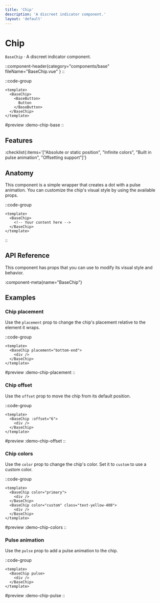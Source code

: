 ```yaml
---
title: 'Chip'
description: 'A discreet indicator component.'
layout: 'default'
---
```


# Chip

`BaseChip` · A discreet indicator component.

::component-header{category="components/base" fileName="BaseChip.vue" }
::

::code-group

```vue [Comp.vue]
<template>
  <BaseChip>
    <BaseButton>
      Button
    </BaseButton>
  </BaseChip>
</template>
```

#preview
:demo-chip-base
::

## Features

:checklist{:items='["Absolute or static position", "Infinite colors", "Built in pulse animation", "Offsetting support"]'}

## Anatomy
This component is a simple wrapper that creates a dot with a pulse animation. You can customize the chip's visual style by using the available props.

::code-group

```vue [Comp.vue]
<template>
  <BaseChip>
    <!-- Your content here -->
  </BaseChip>
</template>
```

::

## API Reference

This component has props that you can use to modify its visual style and behavior.

:component-meta{name="BaseChip"}

## Examples

### Chip placement

Use the `placement` prop to change the chip's placement relative to the element it wraps.

::code-group

```vue [Comp.vue]
<template>
  <BaseChip placement="bottom-end">
    <div />
  </BaseChip>
</template>
```

#preview
:demo-chip-placement
::

### Chip offset

Use the `offset` prop to move the chip from its default position.

::code-group

```vue [Comp.vue]
<template>
  <BaseChip :offset="6">
    <div />
  </BaseChip>
</template>
```

#preview
:demo-chip-offset
::

### Chip colors

Use the `color` prop to change the chip's color. Set it to `custom` to use a custom color.

::code-group

```vue [Comp.vue]
<template>
  <BaseChip color="primary">
    <div />
  </BaseChip>
  <BaseChip color="custom" class="text-yellow-400">
    <div />
  </BaseChip>
</template>
```

#preview
:demo-chip-colors
::

### Pulse animation

Use the `pulse` prop to add a pulse animation to the chip.

::code-group

```vue [Comp.vue]
<template>
  <BaseChip pulse>
    <div />
  </BaseChip>
</template>
```

#preview
:demo-chip-pulse
::

